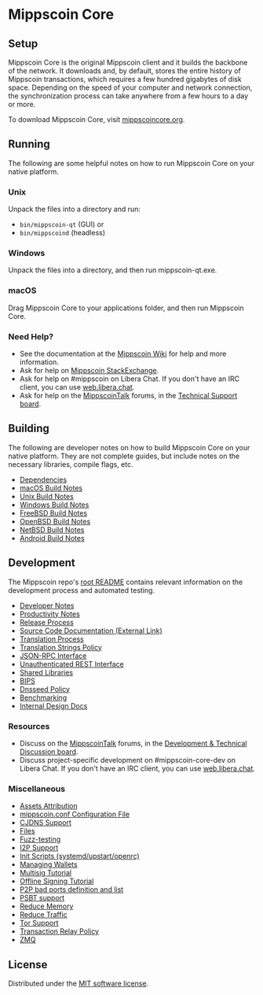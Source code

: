 Mippscoin Core
=============

Setup
---------------------
Mippscoin Core is the original Mippscoin client and it builds the backbone of the network. It downloads and, by default, stores the entire history of Mippscoin transactions, which requires a few hundred gigabytes of disk space. Depending on the speed of your computer and network connection, the synchronization process can take anywhere from a few hours to a day or more.

To download Mippscoin Core, visit [mippscoincore.org](https://mippscoincore.org/en/download/).

Running
---------------------
The following are some helpful notes on how to run Mippscoin Core on your native platform.

### Unix

Unpack the files into a directory and run:

- `bin/mippscoin-qt` (GUI) or
- `bin/mippscoind` (headless)

### Windows

Unpack the files into a directory, and then run mippscoin-qt.exe.

### macOS

Drag Mippscoin Core to your applications folder, and then run Mippscoin Core.

### Need Help?

* See the documentation at the [Mippscoin Wiki](https://en.mippscoin.it/wiki/Main_Page)
for help and more information.
* Ask for help on [Mippscoin StackExchange](https://mippscoin.stackexchange.com).
* Ask for help on #mippscoin on Libera Chat. If you don't have an IRC client, you can use [web.libera.chat](https://web.libera.chat/#mippscoin).
* Ask for help on the [MippscoinTalk](https://mippscointalk.org/) forums, in the [Technical Support board](https://mippscointalk.org/index.php?board=4.0).

Building
---------------------
The following are developer notes on how to build Mippscoin Core on your native platform. They are not complete guides, but include notes on the necessary libraries, compile flags, etc.

- [Dependencies](dependencies.md)
- [macOS Build Notes](build-osx.md)
- [Unix Build Notes](build-unix.md)
- [Windows Build Notes](build-windows.md)
- [FreeBSD Build Notes](build-freebsd.md)
- [OpenBSD Build Notes](build-openbsd.md)
- [NetBSD Build Notes](build-netbsd.md)
- [Android Build Notes](build-android.md)

Development
---------------------
The Mippscoin repo's [root README](/README.md) contains relevant information on the development process and automated testing.

- [Developer Notes](developer-notes.md)
- [Productivity Notes](productivity.md)
- [Release Process](release-process.md)
- [Source Code Documentation (External Link)](https://doxygen.mippscoincore.org/)
- [Translation Process](translation_process.md)
- [Translation Strings Policy](translation_strings_policy.md)
- [JSON-RPC Interface](JSON-RPC-interface.md)
- [Unauthenticated REST Interface](REST-interface.md)
- [Shared Libraries](shared-libraries.md)
- [BIPS](bips.md)
- [Dnsseed Policy](dnsseed-policy.md)
- [Benchmarking](benchmarking.md)
- [Internal Design Docs](design/)

### Resources
* Discuss on the [MippscoinTalk](https://mippscointalk.org/) forums, in the [Development & Technical Discussion board](https://mippscointalk.org/index.php?board=6.0).
* Discuss project-specific development on #mippscoin-core-dev on Libera Chat. If you don't have an IRC client, you can use [web.libera.chat](https://web.libera.chat/#mippscoin-core-dev).

### Miscellaneous
- [Assets Attribution](assets-attribution.md)
- [mippscoin.conf Configuration File](mippscoin-conf.md)
- [CJDNS Support](cjdns.md)
- [Files](files.md)
- [Fuzz-testing](fuzzing.md)
- [I2P Support](i2p.md)
- [Init Scripts (systemd/upstart/openrc)](init.md)
- [Managing Wallets](managing-wallets.md)
- [Multisig Tutorial](multisig-tutorial.md)
- [Offline Signing Tutorial](offline-signing-tutorial.md)
- [P2P bad ports definition and list](p2p-bad-ports.md)
- [PSBT support](psbt.md)
- [Reduce Memory](reduce-memory.md)
- [Reduce Traffic](reduce-traffic.md)
- [Tor Support](tor.md)
- [Transaction Relay Policy](policy/README.md)
- [ZMQ](zmq.md)

License
---------------------
Distributed under the [MIT software license](/COPYING).
